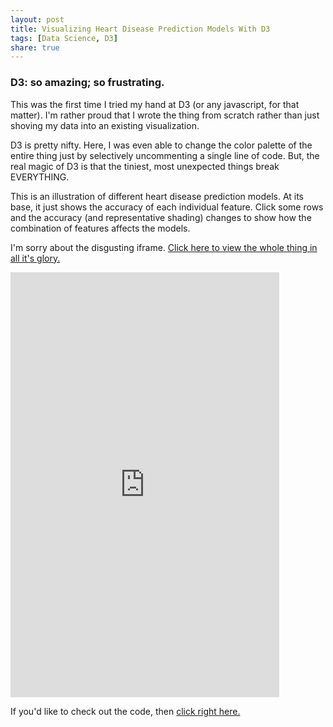 ```yaml
---
layout: post
title: Visualizing Heart Disease Prediction Models With D3
tags: [Data Science, D3]
share: true
---
```

### D3: so amazing; so frustrating.

This was the first time I tried my hand at D3 (or any javascript, for that matter). I'm rather proud that I wrote the thing from scratch rather than just shoving my data into an existing visualization.

D3 is pretty nifty. Here, I was even able to change the color palette of the entire thing just by selectively uncommenting a single line of code. But, the real magic of D3 is that the tiniest, most unexpected things break EVERYTHING.

This is an illustration of different heart disease prediction models. At its base, it just shows the accuracy of each individual feature. Click some rows and the accuracy (and representative shading) changes to show how the combination of features affects the models.

I'm sorry about the disgusting iframe. [Click here to view the whole thing in all it's glory.](http://bl.ocks.org/potatochip/raw/35ae6d3e12e83a7d488b/)

<iframe src="http://bl.ocks.org/potatochip/raw/35ae6d3e12e83a7d488b/" marginwidth="0" marginheight="0" scrolling="no" width="430" height="680" frameborder="0">Browswer not supported</iframe>

If you'd like to check out the code, then [click right here.](http://bl.ocks.org/potatochip/35ae6d3e12e83a7d488b)
